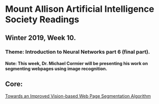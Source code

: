 # Mount Allison Artificial Intelligence Society Readings
## Winter 2019, Week 10.

### Theme: Introduction to Neural Networks part 6 (final part).

#### Note: This week, Dr. Michael Cormier will  be presenting his work on segmenting webpages using image recognition. 

## Core:
[Towards an Improved Vision-based Web Page Segmentation Algorithm](https://drive.google.com/file/d/1p_RbLtfd2i_aUbg0ZYG-y0x-ooyWLekd/view)
